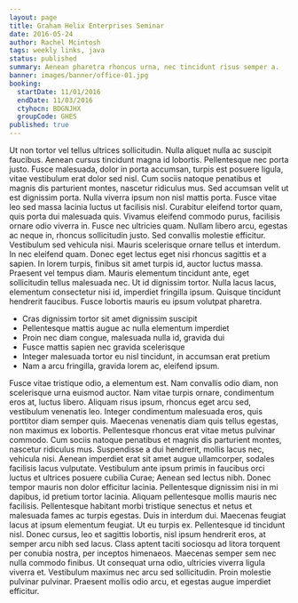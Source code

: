 ```yaml
---
layout: page
title: Graham Helix Enterprises Seminar
date: 2016-05-24
author: Rachel Mcintosh
tags: weekly links, java
status: published
summary: Aenean pharetra rhoncus urna, nec tincidunt risus semper a.
banner: images/banner/office-01.jpg
booking:
  startDate: 11/01/2016
  endDate: 11/03/2016
  ctyhocn: BDGNJHX
  groupCode: GHES
published: true
---
```

Ut non tortor vel tellus ultrices sollicitudin. Nulla aliquet nulla ac suscipit faucibus. Aenean cursus tincidunt magna id lobortis. Pellentesque nec porta justo. Fusce malesuada, dolor in porta accumsan, turpis est posuere ligula, vitae vestibulum erat dolor sed nisl. Cum sociis natoque penatibus et magnis dis parturient montes, nascetur ridiculus mus. Sed accumsan velit ut est dignissim porta. Nulla viverra ipsum non nisl mattis porta. Fusce vitae leo sed massa lacinia luctus ut facilisis nisl. Curabitur eleifend tortor quam, quis porta dui malesuada quis. Vivamus eleifend commodo purus, facilisis ornare odio viverra in. Fusce nec ultricies quam. Nullam libero arcu, egestas ac neque in, rhoncus sollicitudin justo. Sed convallis molestie efficitur.
Vestibulum sed vehicula nisi. Mauris scelerisque ornare tellus et interdum. In nec eleifend quam. Donec eget lectus eget nisi rhoncus sagittis et a sapien. In lorem turpis, finibus sit amet turpis id, auctor luctus massa. Praesent vel tempus diam. Mauris elementum tincidunt ante, eget sollicitudin tellus malesuada nec. Ut id dignissim tortor. Nulla lacus lacus, elementum consectetur nisi id, imperdiet fringilla ipsum. Quisque tincidunt hendrerit faucibus. Fusce lobortis mauris eu ipsum volutpat pharetra.

* Cras dignissim tortor sit amet dignissim suscipit
* Pellentesque mattis augue ac nulla elementum imperdiet
* Proin nec diam congue, malesuada nulla id, gravida dui
* Fusce mattis sapien nec gravida scelerisque
* Integer malesuada tortor eu nisl tincidunt, in accumsan erat pretium
* Nam a arcu fringilla, gravida lorem ac, eleifend ipsum.

Fusce vitae tristique odio, a elementum est. Nam convallis odio diam, non scelerisque urna euismod auctor. Nam vitae turpis ornare, condimentum eros at, luctus libero. Aliquam risus ipsum, rhoncus eget arcu sed, vestibulum venenatis leo. Integer condimentum malesuada eros, quis porttitor diam semper quis. Maecenas venenatis diam quis tellus egestas, non maximus ex lobortis. Pellentesque rhoncus erat vitae metus pulvinar commodo. Cum sociis natoque penatibus et magnis dis parturient montes, nascetur ridiculus mus. Suspendisse a dui hendrerit, mollis lacus nec, vehicula nisi. Aenean imperdiet erat sit amet augue ullamcorper, sodales facilisis lacus vulputate. Vestibulum ante ipsum primis in faucibus orci luctus et ultrices posuere cubilia Curae; Aenean sed lectus nibh. Donec tempor mauris non dolor efficitur lacinia.
Pellentesque dignissim nisi in mi dapibus, id pretium tortor lacinia. Aliquam pellentesque mollis mauris nec facilisis. Pellentesque habitant morbi tristique senectus et netus et malesuada fames ac turpis egestas. Duis in interdum dui. Maecenas feugiat lacus at ipsum elementum feugiat. Ut eu turpis ex. Pellentesque id tincidunt nisl. Donec cursus, leo et sagittis lobortis, nisl ipsum hendrerit eros, at semper arcu nibh sed lacus. Class aptent taciti sociosqu ad litora torquent per conubia nostra, per inceptos himenaeos. Maecenas semper sem nec nulla commodo finibus. Ut consequat urna odio, ultricies viverra ligula viverra et. Vestibulum maximus nec arcu sed sollicitudin. Proin molestie pulvinar pulvinar. Praesent mollis odio arcu, et egestas augue imperdiet efficitur.
